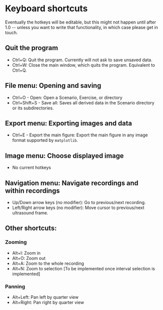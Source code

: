 # Keyboard shortcuts

Eventually the hotkeys will be editable, but this might not happen until after
1.0 -- unless you want to write that functionality, in which case please get
in touch.

## Quit the program

- Ctrl+Q: Quit the program. Currently will not ask to save unsaved data.
- Ctrl+W: Close the main window, which quits the program. Equivalent to Ctrl+Q.

## File menu: Opening and saving

- Ctrl+O - Open: Open a Scenario, Exercise, or directory
- Ctrl+Shift+S - Save all: Saves all derived data in the Scenario directory or
  its subdirectories.

## Export menu: Exporting images and data

- Ctrl+E - Export the main figure: Export the main figure in any image format
  supported by `matplotlib`.

## Image menu: Choose displayed image

- No current hotkeys

## Navigation menu: Navigate recordings and within recordings

- Up/Down arrow keys (no modifier): Go to previous/next recording.
- Left/Right arrow keys (no modifier): Move cursor to previous/next ultrasound
  frame.

## Other shortcuts:

### Zooming

- Alt+I: Zoom in
- Alt+O: Zoom out
- Alt+A: Zoom to the whole recording
- Alt+N: Zoom to selection [To be implemented once interval selection is implemented]

### Panning

- Alt+Left: Pan left by quarter view 
- Alt+Right: Pan right by quarter view

